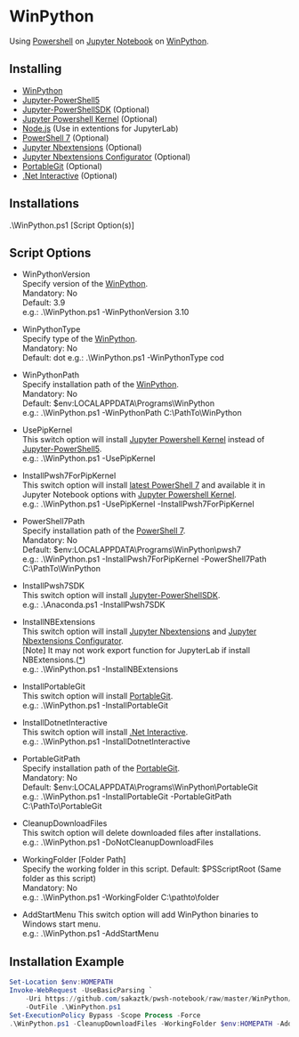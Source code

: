 # WinPython
Using [Powershell](https://github.com/PowerShell/PowerShell) on [Jupyter Notebook](https://jupyter.org/) on [WinPython](https://winpython.github.io/).  

## Installing
- [WinPython](https://winpython.github.io/)
- [Jupyter-PowerShell5](https://github.com/DeepAQ/Jupyter-PowerShell5)
- [Jupyter-PowerShellSDK](https://github.com/sakaztk/Jupyter-PowerShellSDK) (Optional)
- [Jupyter Powershell Kernel](https://github.com/vors/jupyter-powershell) (Optional)
- [Node.js](https://nodejs.org/) (Use in extentions for JupyterLab)
- [PowerShell 7](https://github.com/PowerShell/PowerShell) (Optional)
- [Jupyter Nbextensions](https://github.com/ipython-contrib/jupyter_contrib_nbextensions) (Optional)
- [Jupyter Nbextensions Configurator](https://github.com/Jupyter-contrib/jupyter_nbextensions_configurator) (Optional)
- [PortableGit](https://github.com/git-for-windows/git) (Optional)
- [.Net Interactive](https://github.com/dotnet/interactive) (Optional)

## Installations
.\WinPython.ps1 [Script Option(s)]
## Script Options
- WinPythonVersion  
Specify version of the [WinPython](https://winpython.github.io/).  
Mandatory: No  
Default: 3.9  
e.g.: .\WinPython.ps1 -WinPythonVersion 3.10  

- WinPythonType  
Specify type of the [WinPython](https://winpython.github.io/).   
Mandatory: No  
Default: dot 
e.g.: .\WinPython.ps1 -WinPythonType cod

- WinPythonPath  
Specify installation path of the [WinPython](https://winpython.github.io/).  
Mandatory: No  
Default: $env:LOCALAPPDATA\Programs\WinPython  
e.g.: .\WinPython.ps1 -WinPythonPath C:\PathTo\WinPython

- UsePipKernel  
This switch option will install [Jupyter Powershell Kernel](https://github.com/vors/jupyter-powershell) instead of [Jupyter-PowerShell5](https://github.com/DeepAQ/Jupyter-PowerShell5).  
e.g.: .\WinPython.ps1 -UsePipKernel

- InstallPwsh7ForPipKernel  
This switch option will install [latest PowerShell 7](https://github.com/PowerShell/PowerShell/releases/latest) and available it in Jupyter Notebook options with [Jupyter Powershell Kernel](https://github.com/vors/jupyter-powershell).  
e.g.: .\WinPython.ps1 -UsePipKernel -InstallPwsh7ForPipKernel

- PowerShell7Path  
Specify installation path of the [PowerShell 7](https://github.com/PowerShell/PowerShell).  
Mandatory: No  
Default: $env:LOCALAPPDATA\Programs\WinPython\pwsh7  
e.g.: .\WinPython.ps1 -InstallPwsh7ForPipKernel -PowerShell7Path C:\PathTo\WinPython

- InstallPwsh7SDK  
This switch option will install [Jupyter-PowerShellSDK](https://github.com/sakaztk/Jupyter-PowerShellSDK).  
e.g.: .\Anaconda.ps1 -InstallPwsh7SDK

- InstallNBExtensions  
This switch option will install [Jupyter Nbextensions](https://github.com/ipython-contrib/jupyter_contrib_nbextensions) and [Jupyter Nbextensions Configurator](https://github.com/Jupyter-contrib/jupyter_nbextensions_configurator).  
[Note] It may not work export function for JupyterLab if install NBExtensions.([*](https://github.com/jupyterlab/jupyterlab-desktop/issues/465))  
e.g.: .\WinPython.ps1 -InstallNBExtensions

- InstallPortableGit  
This switch option will install [PortableGit](https://github.com/git-for-windows/git).  
e.g.: .\WinPython.ps1 -InstallPortableGit

- InstallDotnetInteractive  
This switch option will install [.Net Interactive](https://github.com/dotnet/interactive).  
e.g.: .\WinPython.ps1 -InstallDotnetInteractive

- PortableGitPath  
Specify installation path of the [PortableGit](https://github.com/git-for-windows/git).  
Mandatory: No  
Default: $env:LOCALAPPDATA\Programs\WinPython\PortableGit  
e.g.: .\WinPython.ps1 -InstallPortableGit -PortableGitPath C:\PathTo\PortableGit

- CleanupDownloadFiles  
This switch option will delete downloaded files after installations.  
e.g.: .\WinPython.ps1 -DoNotCleanupDownloadFiles

- WorkingFolder [Folder Path]  
Specify the working folder in this script.
Default: $PSScriptRoot (Same folder as this script)  
Mandatory: No  
e.g.: .\WinPython.ps1 -WorkingFolder C:\pathto\folder

- AddStartMenu
This switch option will add WinPython binaries to Windows start menu.  
e.g.: .\WinPython.ps1 -AddStartMenu

## Installation Example
``` PowerShell
Set-Location $env:HOMEPATH
Invoke-WebRequest -UseBasicParsing `
    -Uri https://github.com/sakaztk/pwsh-notebook/raw/master/WinPython/WinPython.ps1 `
    -OutFile .\WinPython.ps1
Set-ExecutionPolicy Bypass -Scope Process -Force
.\WinPython.ps1 -CleanupDownloadFiles -WorkingFolder $env:HOMEPATH -AddStartMenu -Verbose
```